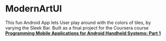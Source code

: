 # ModernArtUI
This fun Android App lets User play around with the colors of tiles, by varying the Sleek Bar.
Built as a final project for the Coursera course <a href="https://www.coursera.org/course/androidpart1"><b>Programming Mobile Applications for Android Handheld Systems: Part 1</b></a>
